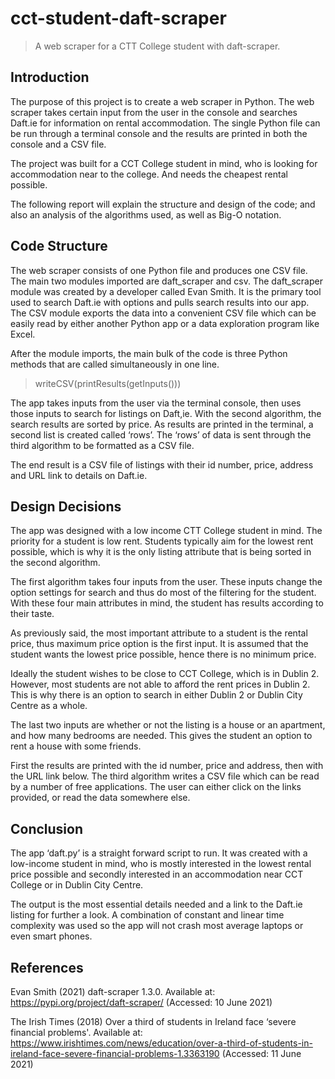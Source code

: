 # cct-student-daft-scraper
> A web scraper for a CTT College student with daft-scraper.

## Introduction
The purpose of this project is to create a web scraper in Python. The web scraper takes certain input from the user in the console and searches Daft.ie for information on rental accommodation. The single Python file can be run through a terminal console and the results are printed in both the console and a CSV file. 

The project was built for a CCT College student in mind, who is looking for accommodation near to the college. And needs the cheapest rental possible.

The following report will explain the structure and design of the code; and also an analysis of the algorithms used, as well as Big-O notation.  

## Code Structure
The web scraper consists of one Python file and produces one CSV file. The main two modules imported are daft_scraper and csv. The daft_scraper module was created by a developer called Evan Smith. It is the primary tool used to search Daft.ie with options and pulls search results into our app. The CSV module exports the data into a convenient CSV file which can be easily read by either another Python app or a data exploration program like Excel. 

After the module imports, the main bulk of the code is three Python methods that are called simultaneously in one line.

> writeCSV(printResults(getInputs()))

The app takes inputs from the user via the terminal console, then uses those inputs to search for listings on Daft,ie. With the second algorithm,  the search results are sorted by price. As results are printed in the terminal, a second list is created called ‘rows’. The ‘rows’ of data is sent through the third algorithm to be formatted as a CSV file. 

The end result is a CSV file of listings with their id number, price, address and URL link to details on Daft.ie.  

## Design Decisions
The app was designed with a low income CTT College student in mind. The priority for a student is low rent. Students typically aim for the lowest rent possible, which is why it is the only listing attribute that is being sorted in the second algorithm. 

The first algorithm takes four inputs from the user. These inputs change the option settings for search and thus do most of the filtering for the student. With these four main attributes in mind, the student has results according to their taste. 

As previously said, the most important attribute to a student is the rental price, thus maximum price option is the first input. It is assumed that the student wants the lowest price possible, hence there is no minimum price. 

Ideally the student wishes to be close to CCT College, which is in Dublin 2. However, most students are not able to afford the rent prices in Dublin 2. This is why there is an option to search in either Dublin 2 or Dublin City Centre as a whole. 

The last two inputs are whether or not the listing is a house or an apartment, and how many bedrooms are needed. This gives the student an option to rent a house with some friends.

First the results are printed with the id number, price and address, then with the URL link below. The third algorithm writes a CSV file which can be read by a number of free applications. The user can either click on the links provided, or read the data somewhere else. 


## Conclusion
The app ‘daft.py’ is a straight forward script to run. It was created with a low-income student in mind, who is mostly interested in the lowest rental price possible and secondly interested in an accommodation near CCT College or in Dublin City Centre. 

The output is the most essential details needed and a link to the Daft.ie listing for further a look. A combination of constant and linear time complexity was used so the app will not crash most average laptops or even smart phones. 

## References
Evan Smith (2021) daft-scraper 1.3.0. Available at: 
https://pypi.org/project/daft-scraper/ 
(Accessed: 10 June 2021)

The Irish Times (2018) Over a third of students in Ireland face ‘severe financial problems'. Available at: https://www.irishtimes.com/news/education/over-a-third-of-students-in-ireland-face-severe-financial-problems-1.3363190
(Accessed: 11 June 2021)
